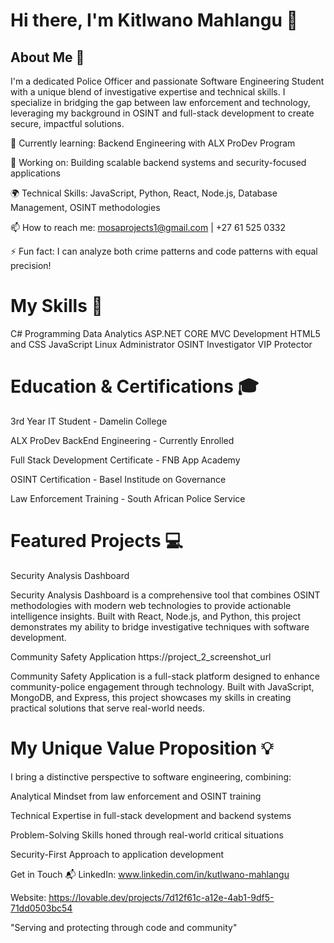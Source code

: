 # Hi there, I'm Kitlwano Mahlangu 👋


## About Me 🚀
I'm a dedicated Police Officer and passionate Software Engineering Student with a unique blend of investigative expertise and technical skills. I specialize in bridging the gap between law enforcement and technology, leveraging my background in OSINT and full-stack development to create secure, impactful solutions.

🌱 Currently learning: Backend Engineering with ALX ProDev Program

🔭 Working on: Building scalable backend systems and security-focused applications

🌍 Technical Skills: JavaScript, Python, React, Node.js, Database Management, OSINT methodologies

📫 How to reach me: mosaprojects1@gmail.com | +27 61 525 0332

⚡ Fun fact: I can analyze both crime patterns and code patterns with equal precision!

# My Skills 🧠
C# Programming
Data Analytics
ASP.NET CORE MVC Development
HTML5 and CSS
JavaScript
Linux Administrator
OSINT Investigator
VIP Protector

# Education & Certifications 🎓
3rd Year IT Student - Damelin College

ALX ProDev BackEnd Engineering - Currently Enrolled

Full Stack Development Certificate - FNB App Academy

OSINT Certification - Basel Institude on Governance

Law Enforcement Training - South African Police Service

# Featured Projects 💻
Security Analysis Dashboard

Security Analysis Dashboard is a comprehensive tool that combines OSINT methodologies with modern web technologies to provide actionable intelligence insights. Built with React, Node.js, and Python, this project demonstrates my ability to bridge investigative techniques with software development.

Community Safety Application
https://project_2_screenshot_url

Community Safety Application is a full-stack platform designed to enhance community-police engagement through technology. Built with JavaScript, MongoDB, and Express, this project showcases my skills in creating practical solutions that serve real-world needs.

# My Unique Value Proposition 💡
I bring a distinctive perspective to software engineering, combining:

Analytical Mindset from law enforcement and OSINT training

Technical Expertise in full-stack development and backend systems

Problem-Solving Skills honed through real-world critical situations

Security-First Approach to application development

Get in Touch 📬
LinkedIn: www.linkedin.com/in/kutlwano-mahlangu

Website: https://lovable.dev/projects/7d12f61c-a12e-4ab1-9df5-71dd0503bc54

"Serving and protecting through code and community"
